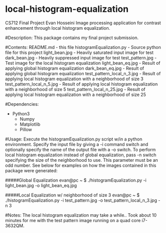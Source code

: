 # local-histogram-equalization
CS712 Final Project
Evan Hosseini
Image processing application for contrast enhancement through local histogram equalization.

#Description:
This package contains my final project submission.

#Contents:
README.md - this file
histogramEqualization.py - Source python file for this project
light_bean.jpg - Heavily saturated input image for test
dark_bean.jpg - Heavily suppressed input image for test
test_pattern.jpg - Test image for the local histogram equalization
light_bean_eq.jpg - Result of applying global histogram equalization
dark_bean_eq.jpg - Result of applying global histogram equalization
test_pattern_local_n_3.jpg - Result of applying local histogram equalization
                             with a neighborhood of size 3
test_pattern_local_n_5.jpg - Result of applying local histogram equalization
                             with a neighborhood of size 5
test_pattern_local_n_25.jpg - Result of applying local histogram equalization
                              with a neighborhood of size 25

#Dependencies:
* Python3
  * Numpy
  * Matplotlib
  * Pillow

#Usage:
Execute the histogramEqualization.py script w/in a python environment.
Specify the input file by giving a -i command switch and optionally specify the
name of the output file with a -o switch.  To perform local histogram equalization
instead of global equalization, pass -n switch specifying the size of the neighborhood to use.
This parameter must be an odd number.  See below for examples on how the images
contained in this package were generated:

#####Global Equalization
evan@pc ~ $ ./histogramEqualization.py -i light_bean.jpg -o light_bean_eq.jpg

#####Local Equalization w/ neighborhood of size 3
evan@pc ~ $ ./histogramEqualization.py -i test_pattern.jpg -o test_pattern_local_n_3.jpg -n 3

#Notes:
The local histogram equalization may take a while.. Took about 10 minutes for me
with the test pattern image running on a quad core i7-3632QM.